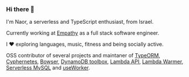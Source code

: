### Hi there 👋

I'm Naor, a serverless and TypeScript enthusiast, from Israel.

Currently working at [Empathy](https://www.empathy.com/) as a full stack software engineer.

I ❤️ exploring languages, music, fitness and being socially active.

OSS contributor of several projects and maintaner of [TypeORM](https://www.npmjs.com/package/typeorm), [Cyphernetes](https://github.com/AvitalTamir/cyphernetes), [Bowser](https://www.npmjs.com/package/bowser), [DynamoDB toolbox](https://www.npmjs.com/package/dynamodb-toolbox), [Lambda API](https://www.npmjs.com/package/lambda-api), [Lambda Warmer](https://www.npmjs.com/package/lambda-warmer), [Serverless MySQL](https://www.npmjs.com/package/serverless-mysql) and [useWorker](https://www.npmjs.com/package/@koale/useworker).
